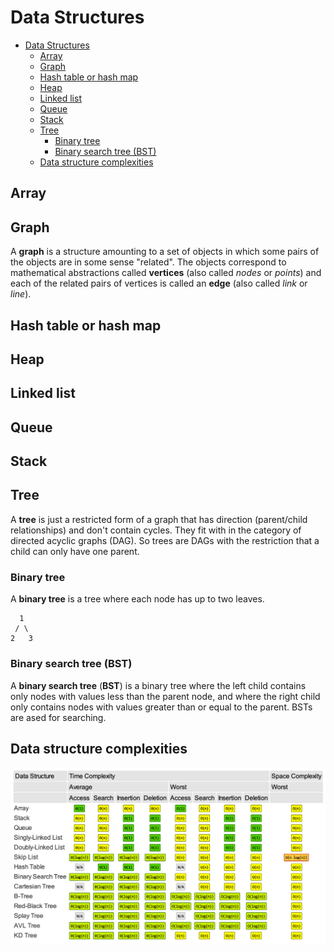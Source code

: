 # Data Structures

- [Data Structures](#data-structures)
  - [Array](#array)
  - [Graph](#graph)
  - [Hash table or hash map](#hash-table-or-hash-map)
  - [Heap](#heap)
  - [Linked list](#linked-list)
  - [Queue](#queue)
  - [Stack](#stack)
  - [Tree](#tree)
    - [Binary tree](#binary-tree)
    - [Binary search tree (BST)](#binary-search-tree-bst)
  - [Data structure complexities](#data-structure-complexities)

## Array

## Graph

 A **graph** is a structure amounting to a set of objects in which some pairs of the objects are in some sense "related". The objects correspond to mathematical abstractions called **vertices** (also called *nodes* or *points*) and each of the related pairs of vertices is called an **edge** (also called *link* or *line*).

## Hash table or hash map

## Heap

## Linked list

## Queue

## Stack

## Tree

A **tree** is just a restricted form of a graph that has direction (parent/child relationships) and don't contain cycles. They fit with in the category of directed acyclic graphs (DAG). So trees are DAGs with the restriction that a child can only have one parent.

### Binary tree

A **binary tree** is a tree where each node has up to two leaves.

```text
  1
 / \
2   3
```

### Binary search tree (BST)

A **binary search tree** (**BST**) is a binary tree where the left child contains only nodes with values less than the parent node, and where the right child only contains nodes with values greater than or equal to the parent. BSTs are ased for searching.

## Data structure complexities

<img src="data%20structure%20complexities.png" width="800px">